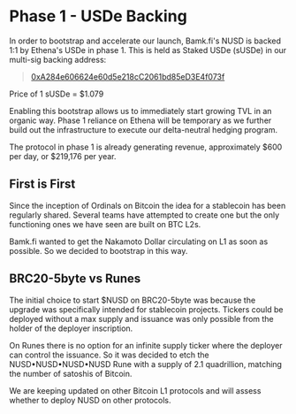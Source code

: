 # Phase 1 - USDe Backing

In order to bootstrap and accelerate our launch, Bamk.fi's NUSD is backed 1:1 by Ethena's USDe in phase 1. This is held as Staked USDe (sUSDe) in our multi-sig backing address:

> [0xA284e606624e60d5e218cC2061bd85eD3E4f073f](https://etherscan.io/address/0xA284e606624e60d5e218cC2061bd85eD3E4f073f#tokentxns)

Price of 1 sUSDe = $1.079

Enabling this bootstrap allows us to immediately start growing TVL in an organic way. Phase 1 reliance on Ethena will be temporary as we further build out the infrastructure to execute our delta-neutral hedging program.

The protocol in phase 1 is already generating revenue, approximately $600 per day, or $219,176 per year.

## First is First

Since the inception of Ordinals on Bitcoin the idea for a stablecoin has been regularly shared. Several teams have attempted to create one but the only functioning ones we have seen are built on BTC L2s.&#x20;

Bamk.fi wanted to get the Nakamoto Dollar circulating on L1 as soon as possible. So we decided to bootstrap in this way.

## BRC20-5byte vs Runes

The initial choice to start $NUSD on BRC20-5byte was because the upgrade was specifically intended for stablecoin projects. Tickers could be deployed without a max supply and issuance was only possible from the holder of the deployer inscription.&#x20;

On Runes there is no option for an infinite supply ticker where the deployer can control the issuance. So it was decided to etch the NUSD•NUSD•NUSD•NUSD Rune with a supply of 2.1 quadrillion, matching the number of satoshis of Bitcoin.&#x20;

We are keeping updated on other Bitcoin L1 protocols and will assess whether to deploy NUSD on other protocols.
